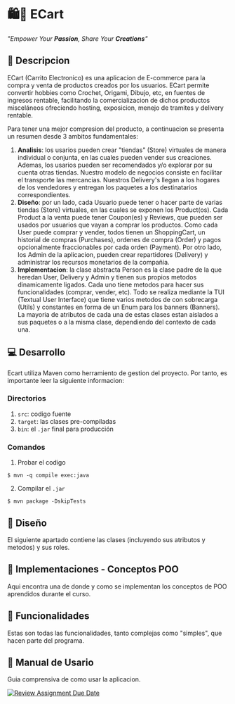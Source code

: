 # 🛍️🛒 ECart

*"Empower Your **Passion**, Share Your **Creations**"*

## 📃 Descripcion

ECart (Carrito Electronico) es una aplicacion de E-commerce para la compra y venta de productos creados por los usuarios. ECart permite convertir hobbies como Crochet, Origami, Dibujo, etc, en fuentes de ingresos rentable, facilitando la comercializacion de dichos productos misceláneos ofreciendo hosting, exposicion, menejo de tramites y delivery rentable.

Para tener una mejor compresion del producto, a continuacion se presenta un resumen desde 3 ambitos fundamentales:

1. **Analisis**: los usarios pueden crear "tiendas" (Store) virtuales de manera individual o conjunta, en las cuales pueden vender sus creaciones. Ademas, los usarios pueden ser recomendados y/o explorar
por su cuenta otras tiendas. Nuestro modelo de negocios consiste en facilitar el transporte las mercancias. Nuestros Delivery's llegan a los hogares de los vendedores y entregan los paquetes a los destinatarios correspondientes.
2. **Diseño**: por un lado, cada Usuario puede tener o hacer parte de varias tiendas (Store) virtuales, en las cuales se exponen los Product(os). Cada Product a la venta puede tener Coupon(es) y Reviews, que pueden ser usados por usuarios que vayan a comprar los productos. Como cada User puede comprar y vender, todos tienen un ShoppingCart, un historial de compras (Purchases), ordenes de compra
(Order) y pagos opcionalmente fraccionables por cada orden (Payment). Por otro lado, los Admin de la aplicacion, pueden crear repartidores (Delivery) y administrar los recursos monetarios de la compañia.
3. **Implementacion**: la clase abstracta Person es la clase padre de la que heredan User, Delivery y Admin y tienen sus propios metodos dinamicamente ligados. Cada uno tiene metodos para hacer sus funcionalidades (comprar, vender, etc). Todo se realiza mediante la TUI (Textual User Interface) que tiene varios metodos de con sobrecarga (Utils) y constantes en forma de un Enum para los banners (Banners). La mayoria de atributos de cada una de estas clases estan aislados a sus paquetes o a la misma clase, dependiendo del contexto de cada una.

## 💻 Desarrollo

Ecart utiliza Maven como herramiento de gestion del proyecto. Por tanto, es importante leer la siguiente informacion:

### Directorios

1. `src`: codigo fuente
2. `target`: las clases pre-compiladas
3. `bin`: el `.jar` final para producción

### Comandos

1. Probar el codigo
```
$ mvn -q compile exec:java
```

2. Compilar el `.jar`
```
$ mvn package -DskipTests
```

## 🎨 Diseño

El siguiente apartado contiene las clases (incluyendo sus atributos y metodos) y sus roles.

## 🤖 Implementaciones - Conceptos POO

Aqui encontra una de donde y como se implementan los conceptos de POO aprendidos durante el curso.

## 👷 Funcionalidades

Estas son todas las funcionalidades, tanto complejas como "simples", que hacen parte del programa.

## 🧓 Manual de Usario

Guia comprensiva de como usar la aplicacion.


[![Review Assignment Due Date](https://classroom.github.com/assets/deadline-readme-button-24ddc0f5d75046c5622901739e7c5dd533143b0c8e959d652212380cedb1ea36.svg)](https://classroom.github.com/a/Q_uKBniY)
